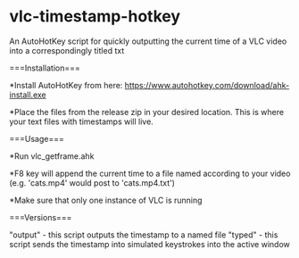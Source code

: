 # vlc-timestamp-hotkey
An AutoHotKey script for quickly outputting the current time of a VLC video into a correspondingly titled txt

===Installation===

*Install AutoHotKey from here: https://www.autohotkey.com/download/ahk-install.exe

*Place the files from the release zip in your desired location. This is where your text files with timestamps will live.


===Usage===

*Run vlc_getframe.ahk

*F8 key will append the current time to a file named according to your video (e.g. 'cats.mp4' would post to 'cats.mp4.txt')

*Make sure that only one instance of VLC is running

===Versions===

"output" - this script outputs the timestamp to a named file
"typed" - this script sends the timestamp into simulated keystrokes into the active window
